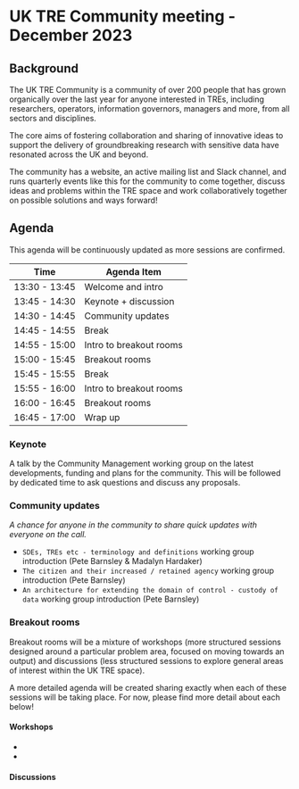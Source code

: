 # UK TRE Community meeting - December 2023

## Background

​The UK TRE Community is a community of over 200 people that has grown organically over the last year for anyone interested in TREs, including researchers, operators, information governors, managers and more, from all sectors and disciplines. 

​The core aims of fostering collaboration and sharing of innovative ideas to support the delivery of groundbreaking research with sensitive data have resonated across the UK and beyond.

​The community has a website, an active mailing list and Slack channel, and runs quarterly events like this for the community to come together, discuss ideas and problems within the TRE space and work collaboratively together on possible solutions and ways forward!

## Agenda

This agenda will be continuously updated as more sessions are confirmed.

| Time | Agenda Item |
| ---- | ----------- |
| 13:30 - 13:45 | Welcome and intro |
| 13:45 - 14:30 | Keynote + discussion  |
| 14:30 - 14:45 | Community updates |
| 14:45 - 14:55 | Break |
| 14:55 - 15:00 | Intro to breakout rooms |
| 15:00 - 15:45 | Breakout rooms |
| 15:45 - 15:55 | Break |
| 15:55 - 16:00 | Intro to breakout rooms |
| 16:00 - 16:45 | Breakout rooms |
| 16:45 - 17:00 | Wrap up |

### Keynote

A talk by the Community Management working group on the latest developments, funding and plans for the community. 
This will be followed by dedicated time to ask questions and discuss any proposals.

### Community updates
*A chance for anyone in the community to share quick updates with everyone on the call.*

- `SDEs, TREs etc - terminology and definitions` working group introduction (Pete Barnsley & Madalyn Hardaker)
- `The citizen and their increased / retained agency` working group introduction (Pete Barnsley)
- `An architecture for extending the domain of control - custody of data` working group introduction (Pete Barnsley)

### Breakout rooms

Breakout rooms will be a mixture of workshops (more structured sessions designed around a particular problem area, focused on moving towards an output) and discussions (less structured sessions to explore general areas of interest within the UK TRE space).

A more detailed agenda will be created sharing exactly when each of these sessions will be taking place.
For now, please find more detail about each below!

#### Workshops

- [](./workshop-package-allow-lists.md)
- [](./workshop-manual-output-checking.md)

#### Discussions




